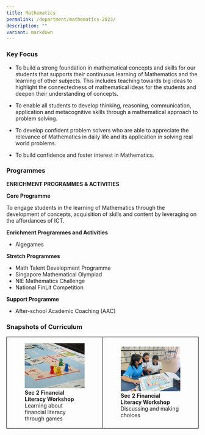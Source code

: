 ```yaml
---
title: Mathematics
permalink: /department/mathematics-2023/
description: ""
variant: markdown
---
```

### Key Focus

* To build a strong foundation in mathematical concepts and skills for our students that supports their continuous learning of Mathematics and the learning of other subjects. This includes teaching towards big ideas to highlight the connectedness of mathematical ideas for the students and deepen their understanding of concepts.

* To enable all students to develop thinking, reasoning, communication, application and metacognitive skills through a mathematical approach to problem solving.

* To develop confident problem solvers who are able to appreciate the relevance of Mathematics in daily life and its application in solving real world problems.

* To build confidence and foster interest in Mathematics.

### Programmes

**ENRICHMENT PROGRAMMES &amp; ACTIVITIES**

**Core Programme**

To engage students in the learning of Mathematics through the development of concepts, acquisition of skills and content by leveraging on the affordances of ICT.

**Enrichment Programmes and Activities**

* Algegames

**Stretch Programmes**

* Math Talent Development Programme
* Singapore Mathematical Olympiad
* NIE Mathematics Challenge
* National FinLit Competition

**Support Programme**

* After-school Academic Coaching (AAC)

### Snapshots of Curriculum

<style>  
.table td{  
border:1px solid black;  
}  
</style> 
<div class="container">
<table style="width:100%;height: 100%" class="table">
<tbody><tr>  
<td style="width: 50%">  
<figure>
					<img style="width:100%;height: 100%" src="/images/Mathematics/financial%20literacy%20workshop%20photograph%201_the%20beginning%20of%20fun%20and%20learning.jpg">
					<figcaption><b>Sec 2 Financial Literacy Workshop</b>
							<br>Learning about financial literacy through games
					</figcaption>
				</figure> 
</td> 
	<td style="width: 100%">  
<figure>
					<img style="width:100%;height: 100%" src="/images/Mathematics/financial%20literacy%20workshop%20photograph%206_making%20a%20choice.jpg">
					<figcaption><b>Sec 2 Financial Literacy Workshop</b>
							<br>Discussing and making choices
					</figcaption>
				</figure>
</td> 
</tr>
</tbody></table> 
</div>